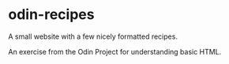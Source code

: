 # odin-recipes

A small website with a few nicely formatted recipes.

An exercise from the Odin Project for understanding basic HTML.
